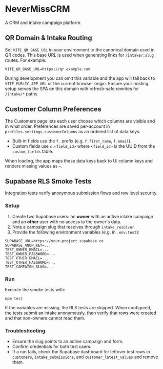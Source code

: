 # NeverMissCRM

A CRM and intake campaign platform.

## QR Domain & Intake Routing

Set `VITE_QR_BASE_URL` in your environment to the canonical domain used in QR codes.
This base URL is used when generating links for `/intake/:slug` routes. For example:

```
VITE_QR_BASE_URL=https://qr.example.com
```

During development you can omit this variable and the app will fall back to
`VITE_PUBLIC_APP_URL` or the current browser origin.
Ensure your hosting setup serves the SPA on this domain with refresh-safe rewrites
for `/intake/*` paths.

## Customer Column Preferences

The Customers page lets each user choose which columns are visible and in what
order. Preferences are saved per-account in `profiles.settings.customerColumns`
as an ordered list of data keys:

- Built-in fields use the `f.` prefix (e.g. `f.first_name`, `f.email`).
- Custom fields use `c.<field_id>` where `<field_id>` is the UUID from the
  `custom_fields` table.

When loading, the app maps these data keys back to UI column keys and renders
missing values as `—`.

## Supabase RLS Smoke Tests

Integration tests verify anonymous submission flows and row level security.

### Setup

1. Create two Supabase users: an **owner** with an active intake campaign and an **other** user with no access to the owner's data.
2. Note a campaign slug that resolves through `intake_resolver`.
3. Provide the following environment variables (e.g. in `.env.test`):

```
SUPABASE_URL=https://your-project.supabase.co
SUPABASE_ANON_KEY=...
TEST_OWNER_EMAIL=...
TEST_OWNER_PASSWORD=...
TEST_OTHER_EMAIL=...
TEST_OTHER_PASSWORD=...
TEST_CAMPAIGN_SLUG=...
```

### Run

Execute the smoke tests with:

```
npm test
```

If the variables are missing, the RLS tests are skipped. When configured, the tests submit an intake anonymously, then verify that rows were created and that non-owners cannot read them.

### Troubleshooting

- Ensure the slug points to an active campaign and form.
- Confirm credentials for both test users.
- If a run fails, check the Supabase dashboard for leftover test rows in `customers`, `intake_submissions`, and `customer_latest_values` and remove them.
